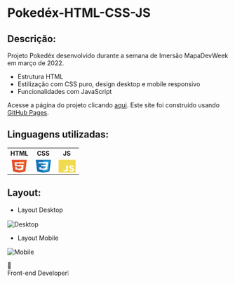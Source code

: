 # Pokedéx-HTML-CSS-JS

<h2> Descrição: </h2>

Projeto Pokedéx desenvolvido durante a semana de Imersão MapaDevWeek em março de 2022.

- Estrutura HTML
- Estilização com CSS puro, design desktop e mobile responsivo
- Funcionalidades com JavaScript

Acesse a página do projeto clicando [aqui](https://julianasinnott.github.io/Pokedex/). Este site foi construído usando [GitHub Pages](https://pages.github.com/).

<h2> Linguagens utilizadas: </h2>

<table>
<tr>
  <th> HTML </th>
  <th> CSS </th>
  <th> JS </th>
</tr>
<tr>
  <td> <img align="center" alt="HTML" height="30" width="40" src="https://raw.githubusercontent.com/devicons/devicon/master/icons/html5/html5-original.svg"> </td>
  <td> <img align="center" alt="CSS" height="30" width="40" src="https://raw.githubusercontent.com/devicons/devicon/master/icons/css3/css3-original.svg"> </td>
  <td>  <img align="center" alt="Js" height="30" width="40" src="https://raw.githubusercontent.com/devicons/devicon/master/icons/javascript/javascript-plain.svg" </td>
</tr>
</table>

<h2> Layout: </h2>

- Layout Desktop
<img align="center" alt="Desktop" src="https://user-images.githubusercontent.com/100887684/158921453-cc0570b8-8d90-4773-9bae-b32ae39ccfb4.PNG">

- Layout Mobile
<img align="center" alt="Mobile" src="https://user-images.githubusercontent.com/100887684/158921542-2d307600-012a-4a5a-b8f6-391bd7b05f9c.PNG">


💛 <br>
Front-end Developer❕

